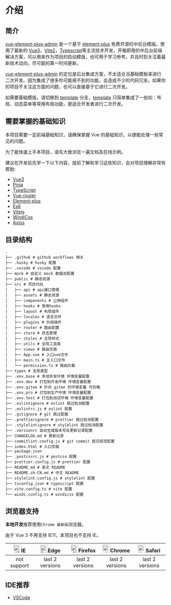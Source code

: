 # 介绍

## 简介

[vue-element-plus-admin](https://github.com/kailong321200875/vue-element-plus-admin) 是一个基于 [element-plus](https://element-plus.org/) 免费开源的中后台模版。使用了最新的 [Vue3](https://github.com/vuejs/vue-next)，[Vite2](https://github.com/vitejs/vite)，[Typescript](https://www.typescriptlang.org/)等主流技术开发，开箱即用的中后台前端解决方案，可以用来作为项目的启动模版，也可用于学习参考。并且时刻关注着最新技术动向，尽可能的第一时间更新。

[vue-element-plus-admin](https://github.com/kailong321200875/vue-element-plus-admin) 的定位是后台集成方案，不太适合当基础模板来进行二次开发。因为集成了很多你可能用不到的功能，会造成不少的代码冗余。如果你的项目不关注这方面的问题，也可以直接基于它进行二次开发。

如需要基础模版，请切换到 [template](https://github.com/kailong321200875/vue-element-plus-admin/tree/template) 分支，[template](https://github.com/kailong321200875/vue-element-plus-admin/tree/template) 只简单集成了一些如：布局、动态菜单等常用布局功能，更适合开发者进行二次开发。

## 需要掌握的基础知识

本项目需要一定前端基础知识，请确保掌握 Vue 的基础知识，以便能处理一些常见的问题。

为了能快速上手本项目，请先大致浏览一遍文档及在线示例。

建议在开发前先学一下以下内容，提前了解和学习这些知识，会对项目理解非常有帮助:

- [Vue3](https://v3.vuejs.org/)
- [Pinia](https://pinia.vuejs.org/)
- [TypeScript](https://www.typescriptlang.org/)
- [Vue-router](https://next.router.vuejs.org/)
- [Element-plus](https://2x.antdv.com/docs/vue/introduce-cn/)
- [Es6](https://es6.ruanyifeng.com/)
- [Vitejs](https://vitejs.dev/)
- [WindiCss](https://windicss.netlify.app/)
- [Axios](https://axios-http.com/)

## 目录结构

```
.
├── .github # github workflows 相关
├── .husky # husky 配置
├── .vscode # vscode 配置
├── mock # 自定义 mock 数据及配置
├── public # 静态资源
├── src # 项目代码
│   ├── api # api接口管理
│   ├── assets # 静态资源
│   ├── components # 公用组件
│   ├── hooks # 常用hooks
│   ├── layout # 布局组件
│   ├── locales # 语言文件
│   ├── plugins # 外部插件
│   ├── router # 路由配置
│   ├── store # 状态管理
│   ├── styles # 全局样式
│   ├── utils # 全局工具类
│   ├── views # 路由页面
│   ├── App.vue # 入口vue文件
│   ├── main.ts # 主入口文件
│   └── permission.ts # 路由拦截
├── types # 全局类型
├── .env.base # 本地开发环境 环境变量配置
├── .env.dev # 打包到开发环境 环境变量配置
├── .env.gitee # 针对 gitee 的环境变量 可忽略
├── .env.pro # 打包到生产环境 环境变量配置
├── .env.test # 打包到测试环境 环境变量配置
├── .eslintignore # eslint 跳过检测配置
├── .eslintrc.js # eslint 配置
├── .gitignore # git 跳过配置
├── .prettierignore # prettier 跳过检测配置
├── .stylelintignore # stylelint 跳过检测配置
├── .versionrc 自动生成版本号及更新记录配置
├── CHANGELOG.md # 更新记录
├── commitlint.config.js # git commit 提交规范配置
├── index.html # 入口页面
├── package.json
├── .postcssrc.js # postcss 配置
├── prettier.config.js # prettier 配置
├── README.md # 英文 README
├── README.zh-CN.md # 中文 README
├── stylelint.config.js # stylelint 配置
├── tsconfig.json # typescript 配置
├── vite.config.ts # vite 配置
└── windi.config.ts # windicss 配置
```

## 浏览器支持

**本地开发**推荐使用`Chrome 最新版`浏览器。

由于 Vue 3 不再支持 IE11，本项目也不支持 IE。

| [<img src="https://raw.githubusercontent.com/alrra/browser-logos/master/src/archive/internet-explorer_9-11/internet-explorer_9-11_48x48.png" alt="IE" width="24px" height="24px"  />](http://godban.github.io/browsers-support-badges/)IE | [<img src="https://raw.githubusercontent.com/alrra/browser-logos/master/src/edge/edge_48x48.png" alt=" Edge" width="24px" height="24px" />](http://godban.github.io/browsers-support-badges/)Edge | [<img src="https://raw.githubusercontent.com/alrra/browser-logos/master/src/firefox/firefox_48x48.png" alt="Firefox" width="24px" height="24px" />](http://godban.github.io/browsers-support-badges/)Firefox | [<img src="https://raw.githubusercontent.com/alrra/browser-logos/master/src/chrome/chrome_48x48.png" alt="Chrome" width="24px" height="24px" />](http://godban.github.io/browsers-support-badges/)Chrome | [<img src="https://raw.githubusercontent.com/alrra/browser-logos/master/src/safari/safari_48x48.png" alt="Safari" width="24px" height="24px" />](http://godban.github.io/browsers-support-badges/)Safari |
| :-: | :-: | :-: | :-: | :-: |
| not support | last 2 versions | last 2 versions | last 2 versions | last 2 versions |

## IDE推荐

- [VSCode](https://code.visualstudio.com/)
